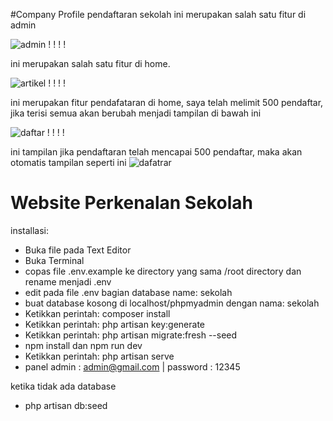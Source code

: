 #Company Profile pendaftaran sekolah
ini merupakan salah satu fitur di admin

![admin](https://github.com/bagusiyo99/pendaftaran/assets/73180981/d866af60-b63a-411b-bfd2-b5a7ffe82b9c)
!
!
!
!

ini merupakan salah satu fitur di home.

![artikel](https://github.com/bagusiyo99/pendaftaran/assets/73180981/cbf93442-56da-4c7e-a1a2-71ba3b2919fb)
!
!
!
!


ini merupakan fitur pendafataran di home, saya telah melimit 500 pendaftar, jika terisi semua akan berubah menjadi tampilan di bawah ini

![daftar](https://github.com/bagusiyo99/pendaftaran/assets/73180981/fa83d0e7-be60-434b-97f4-e203f0cf9309)
!
!
!
!

ini tampilan jika pendaftaran telah mencapai 500 pendaftar, maka akan otomatis tampilan seperti ini
![dafatrar ](https://github.com/bagusiyo99/pendaftaran/assets/73180981/2b1f7794-16cc-4200-b022-04bda999371b)



# Website Perkenalan Sekolah
installasi:
- Buka file pada Text Editor
- Buka Terminal
- copas file .env.example ke directory yang sama /root directory dan rename menjadi .env
- edit pada file .env bagian database name: sekolah
- buat database kosong di localhost/phpmyadmin dengan nama: sekolah
- Ketikkan perintah: composer install
- Ketikkan perintah: php artisan key:generate
- Ketikkan perintah: php artisan migrate:fresh --seed
- npm install dan npm run dev
- Ketikkan perintah: php artisan serve
- panel admin : admin@gmail.com | password : 12345

ketika tidak ada database 
- php artisan db:seed

